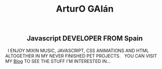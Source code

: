 <!-- # Hi my name is **Arturo** and I,m a developer from Spain
I enjoy mixing music, javascript, css animations and HTML altogether in my never finished pet projects.
You can visit my [**Blog**](#/blog) to see the stuff I'm interested in or maybe you prefer to listen to some [**Music**](#/blog) I made some time ago in a band called **xInerzia**...
I work in [**Clarity.ai**](https://clarity.ai/), a cool company where we're making a nice job bringing societal impact to markets and investors.
If you want to know more about my tech career you can also look into my timeline profile.

Let's get connected: -->

<!-- I enjoy mixing music, javascript, css animations and HTML altogether in my never finished pet projects.
&nbsp;
You can visit my [Blog](#/blog) to see the stuff I'm interested in... -->

<!-- `Arturo` -->
&nbsp;
# <center> ArturO GAlán </center>
&nbsp;
## <center> Javascript DEVELOPER FROM Spain </center>
&nbsp;
I ENJOY MIXIN MUSIC, JAVASCRIPT, CSS ANIMATIONS AND HTML ALTOGETHER IN MY NEVER FINISHED PET PROJECTS.
&nbsp;
YOU CAN VISIT MY [Blog](#/blog) TO SEE THE STUFF I'M INTERESTED IN...




